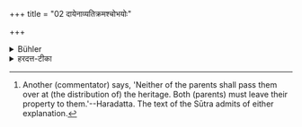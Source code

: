 +++
title = "02 दायेनाव्यतिक्रमश्चोभयोः"

+++

<details><summary>Bühler</summary>

2. And to (inherit the) estate,  
3. If they do not sin against either (of their parents). [^2]


[^2]:  Another (commentator) says, 'Neither of the parents shall pass them over at (the distribution of) the heritage. Both (parents) must leave their property to them.'--Haradatta. The text of the Sūtra admits of either explanation.
</details>

<details><summary>हरदत्त-टीका</summary>

## सूत्रम्
दायेन चाऽव्यतिक्रमश्चोभयोः ॥ २ ॥  
## टिप्पनी
उभयोर्मातापित्रोर्दायेन च तेषां सम्बन्धो भवति अव्यतिक्रमश्च । च इति चेदर्थे अव्यतिक्रमश्चेत् , यदि ते मातरं पितरं च न व्यतिक्रमेयुः । व्यतिक्रमे तु दायहानिरिति ॥  
अपर आह— 'उभयोरपि दायेन तेषां व्यतिक्रमो न कर्तव्यः । अवश्यं देयो दायस्तेभ्य इति ॥ २॥
</details>
